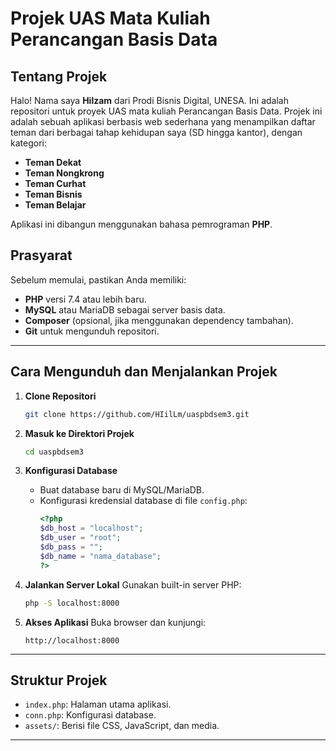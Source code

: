# Projek UAS Mata Kuliah Perancangan Basis Data

## Tentang Projek

Halo! Nama saya **Hilzam** dari Prodi Bisnis Digital, UNESA. Ini adalah repositori untuk proyek UAS mata kuliah Perancangan Basis Data. Projek ini adalah sebuah aplikasi berbasis web sederhana yang menampilkan daftar teman dari berbagai tahap kehidupan saya (SD hingga kantor), dengan kategori:

- **Teman Dekat**
- **Teman Nongkrong**
- **Teman Curhat**
- **Teman Bisnis**
- **Teman Belajar**

Aplikasi ini dibangun menggunakan bahasa pemrograman **PHP**.

## Prasyarat

Sebelum memulai, pastikan Anda memiliki:

- **PHP** versi 7.4 atau lebih baru.
- **MySQL** atau MariaDB sebagai server basis data.
- **Composer** (opsional, jika menggunakan dependency tambahan).
- **Git** untuk mengunduh repositori.

---

## Cara Mengunduh dan Menjalankan Projek

1. **Clone Repositori**

   ```bash
   git clone https://github.com/HIilLm/uaspbdsem3.git
   ```

2. **Masuk ke Direktori Projek**

   ```bash
   cd uaspbdsem3
   ```

3. **Konfigurasi Database**

   - Buat database baru di MySQL/MariaDB.
   - Konfigurasi kredensial database di file `config.php`:
     ```php
     <?php
     $db_host = "localhost";
     $db_user = "root";
     $db_pass = "";
     $db_name = "nama_database";
     ?>
     ```

4. **Jalankan Server Lokal**
   Gunakan built-in server PHP:

   ```bash
   php -S localhost:8000
   ```

5. **Akses Aplikasi**
   Buka browser dan kunjungi:

   ```
   http://localhost:8000
   ```

---

## Struktur Projek

- `index.php`: Halaman utama aplikasi.
- `conn.php`: Konfigurasi database.
- `assets/`: Berisi file CSS, JavaScript, dan media.

---

